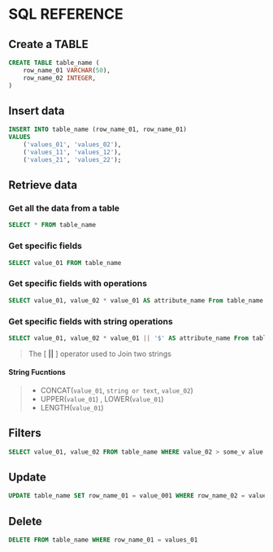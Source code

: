 # SQL REFERENCE

## Create a TABLE

```sql
CREATE TABLE table_name (
    row_name_01 VARCHAR(50),
    row_name_02 INTEGER,
)
```

## Insert data

```sql
INSERT INTO table_name (row_name_01, row_name_01)
VALUES
    ('values_01', 'values_02'),
    ('values_11', 'values_12'),
    ('values_21', 'values_22');
```

## Retrieve data

### Get all the data from a table

```sql
SELECT * FROM table_name
```

### Get specific fields

```sql
SELECT value_01 FROM table_name
```

### Get specific fields with operations

```sql
SELECT value_01, value_02 * value_01 AS attribute_name From table_name
```

### Get specific fields with string operations

```sql
SELECT value_01, value_02 * value_01 || '$' AS attribute_name From table_name
```

> The [ **||** ] operator used to Join two strings

#### String Fucntions

> - CONCAT(`value_01`, `string or text`, `value_02`) <br/>
> - UPPER(`value_01`)
>   , LOWER(`value_01`)
>   <br/>
> - LENGTH(`value_01`)

## Filters

```sql
SELECT value_01, value_02 FROM table_name WHERE value_02 > some_v alue
```

## Update

```sql
UPDATE table_name SET row_name_01 = value_001 WHERE row_name_02 = value_02
```

## Delete

```sql
DELETE FROM table_name WHERE row_name_01 = values_01
```
